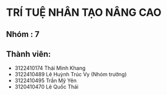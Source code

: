 # TRÍ TUỆ NHÂN TẠO NÂNG CAO
## Nhóm : 7
## Thành viên:
<ul>
  <li>3122410174 Thái Minh Khang </li>
  <li>3122410489 Lê Huỳnh Trúc Vy (Nhóm trưởng)</li> 
  <li>3122410495 Trần Mỹ Yên </li>
  <li>3120410470 Lê Quốc Thái </li>
</ul>
